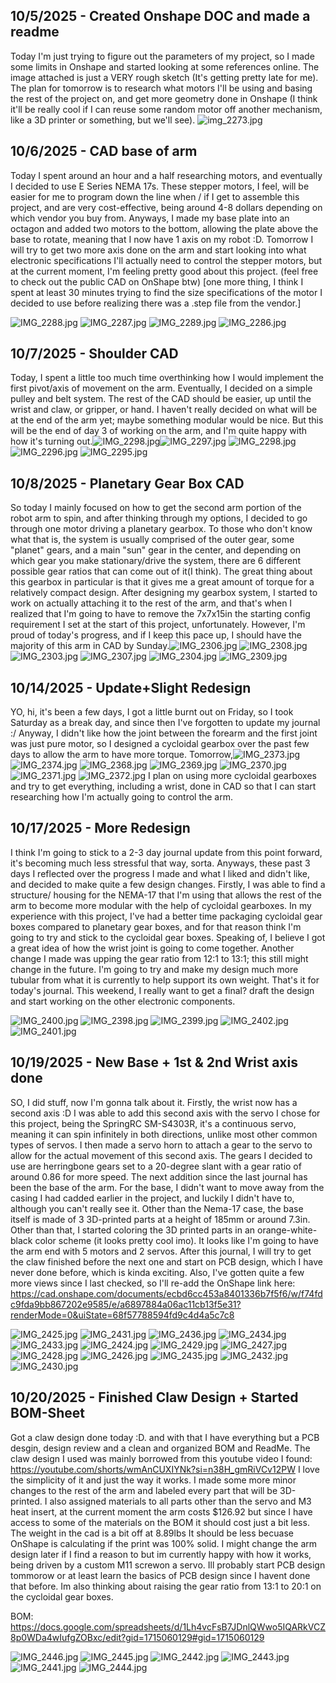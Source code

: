 <!--
  ===================    !!READ THIS NOTICE!!   ====================
  DO NOT edit this file manually. Your changes WILL BE OVERWRITTEN!
  This journal is auto generated and updated by Hack Club Blueprint.
  To edit this file, please edit your journal entries on Blueprint.
  ==================================================================
-->

## 10/5/2025 - Created Onshape DOC and made a readme  

Today I'm just trying to figure out the parameters of my project, so I made some limits in Onshape and started looking at some references online. The image attached is just a VERY rough sketch (It's getting pretty late for me). The plan for tomorrow is to research what motors I'll be using and basing the rest of the project on, and get more geometry done in Onshape (I think it'll be really cool if I can reuse some random motor off another mechanism, like a 3D printer or something, but we'll see).
![img_2273.jpg](https://blueprint.hackclub.com/user-attachments/blobs/redirect/eyJfcmFpbHMiOnsiZGF0YSI6NjcyLCJwdXIiOiJibG9iX2lkIn19--c75bb35ea2407931a879617ea3f7113e83a65106/img_2273.jpg)

  

## 10/6/2025 - CAD base of arm  

Today I spent around an hour and a half researching motors, and eventually I decided to use E Series NEMA 17s. These stepper motors, I feel, will be easier for me to program down the line when / if I get to assemble this project, and are very cost-effective, being around 4-8 dollars depending on which vendor you buy from. Anyways, I made my base plate into an octagon and added two motors to the bottom, allowing the plate above the base to rotate, meaning that I now have 1 axis on my robot :D. Tomorrow I will try to get two more axis done on the arm and start looking into what electronic specifications I'll actually need to control the stepper motors, but at the current moment, I'm feeling pretty good about this project. (feel free to check out the public CAD on OnShape btw) [one more thing, I think I spent at least 30 minutes trying to find the size specifications of the motor I decided to use before realizing there was a .step file from the vendor.]

![IMG_2288.jpg](https://blueprint.hackclub.com/user-attachments/blobs/redirect/eyJfcmFpbHMiOnsiZGF0YSI6ODM4LCJwdXIiOiJibG9iX2lkIn19--77b7f3bcfb9ac5e385844a42bc9a52edaf0c34e9/IMG_2288.jpg)
![IMG_2287.jpg](https://blueprint.hackclub.com/user-attachments/blobs/redirect/eyJfcmFpbHMiOnsiZGF0YSI6ODM3LCJwdXIiOiJibG9iX2lkIn19--339d4d2e7aa067979c351636ffe21135a9c86711/IMG_2287.jpg)
![IMG_2289.jpg](https://blueprint.hackclub.com/user-attachments/blobs/redirect/eyJfcmFpbHMiOnsiZGF0YSI6ODM2LCJwdXIiOiJibG9iX2lkIn19--ab7d5e5a5ecf8f17b17dcfb9d0ad62cf1e1e5307/IMG_2289.jpg)
![IMG_2286.jpg](https://blueprint.hackclub.com/user-attachments/blobs/redirect/eyJfcmFpbHMiOnsiZGF0YSI6ODM1LCJwdXIiOiJibG9iX2lkIn19--e94cbcf5229348624384dad8d1a457dac0b0e732/IMG_2286.jpg)
  

## 10/7/2025 - Shoulder CAD  

Today, I spent a little too much time overthinking how I would implement the first pivot/axis of movement on the arm. Eventually, I decided on a simple pulley and belt system. The rest of the CAD should be easier, up until the wrist and claw, or gripper, or hand. I haven't really decided on what will be at the end of the arm yet; maybe something modular would be nice. But this will be the end of day 3 of working on the arm, and I'm quite happy with how it's turning out.![IMG_2298.jpg](https://blueprint.hackclub.com/user-attachments/blobs/proxy/eyJfcmFpbHMiOnsiZGF0YSI6OTk1LCJwdXIiOiJibG9iX2lkIn19--b6fec1213176a9424f752b1f79300650f6600584/IMG_2298.jpg)![IMG_2297.jpg](/user-attachments/blobs/proxy/eyJfcmFpbHMiOnsiZGF0YSI6OTk5LCJwdXIiOiJibG9iX2lkIn19--9ac1b73e3b63b0f1ba0e619e1a1cbac22bbf68eb/IMG_2297.jpg)
![IMG_2298.jpg](https://blueprint.hackclub.com/user-attachments/blobs/proxy/eyJfcmFpbHMiOnsiZGF0YSI6OTk4LCJwdXIiOiJibG9iX2lkIn19--8e441aa6665b9e3084b3b742f56a709f8c11882a/IMG_2298.jpg)
![IMG_2296.jpg](https://blueprint.hackclub.com/user-attachments/blobs/proxy/eyJfcmFpbHMiOnsiZGF0YSI6OTk3LCJwdXIiOiJibG9iX2lkIn19--4a794f4cf4b4c094fe07fb77bd3b12dab9ee627c/IMG_2296.jpg)
![IMG_2295.jpg](https://blueprint.hackclub.com/user-attachments/blobs/proxy/eyJfcmFpbHMiOnsiZGF0YSI6OTk2LCJwdXIiOiJibG9iX2lkIn19--0e9594bb2978da0b3aa0defb8cddf65b070925e6/IMG_2295.jpg)
  

## 10/8/2025 - Planetary Gear Box CAD  

So today I mainly focused on how to get the second arm portion of the robot arm to spin, and after thinking through my options, I decided to go through one motor driving a planetary gearbox. To those who don't know what that is, the system is usually comprised of the outer gear, some "planet" gears, and a main "sun" gear in the center, and depending on which gear you make stationary/drive the system, there are 6 different possible gear ratios that can come out of it(I think). The great thing about this gearbox in particular is that it gives me a great amount of torque for a relatively compact design. After designing my gearbox system, I started to work on actually attaching it to the rest of the arm, and that's when I realized that I'm going to have to remove the 7x7x15in the starting config requirement I set at the start of this project, unfortunately. However, I'm proud of today's progress, and if I keep this pace up, I should have the majority of this arm in CAD by Sunday.![IMG_2306.jpg](https://blueprint.hackclub.com/user-attachments/blobs/proxy/eyJfcmFpbHMiOnsiZGF0YSI6MTE1MSwicHVyIjoiYmxvYl9pZCJ9fQ==--8460bdf0973c88c2fd42033cfadd977fb5fd5b3a/IMG_2306.jpg)
![IMG_2308.jpg](https://blueprint.hackclub.com/user-attachments/blobs/proxy/eyJfcmFpbHMiOnsiZGF0YSI6MTE1NSwicHVyIjoiYmxvYl9pZCJ9fQ==--64886b0dce5fea8a3cdd3e82689ea6f8a35bd52e/IMG_2308.jpg)
![IMG_2303.jpg](https://blueprint.hackclub.com/user-attachments/blobs/proxy/eyJfcmFpbHMiOnsiZGF0YSI6MTE1MywicHVyIjoiYmxvYl9pZCJ9fQ==--c329c987b4b52557ca94013c1a28e9d41e90e32d/IMG_2303.jpg)
![IMG_2307.jpg](https://blueprint.hackclub.com/user-attachments/blobs/proxy/eyJfcmFpbHMiOnsiZGF0YSI6MTE1NiwicHVyIjoiYmxvYl9pZCJ9fQ==--6470d95ee8ec4269f1396e3d99bd9074d9253a92/IMG_2307.jpg)
![IMG_2304.jpg](https://blueprint.hackclub.com/user-attachments/blobs/proxy/eyJfcmFpbHMiOnsiZGF0YSI6MTE1MiwicHVyIjoiYmxvYl9pZCJ9fQ==--bd750738276d990e846782850a6cc8d3fec39158/IMG_2304.jpg)
![IMG_2309.jpg](https://blueprint.hackclub.com/user-attachments/blobs/proxy/eyJfcmFpbHMiOnsiZGF0YSI6MTE1NCwicHVyIjoiYmxvYl9pZCJ9fQ==--137235c37eaf72ca7800d08d432288fc887e12fe/IMG_2309.jpg)
  

## 10/14/2025 - Update+Slight Redesign  

YO, hi, it's been a few days, I got a little burnt out on Friday, so I took Saturday as a break day, and since then I've forgotten to update my journal :/ Anyway, I didn't like how the joint between the forearm and the first joint was just pure motor, so I designed a cycloidal gearbox over the past few days to allow the arm to have more torque. Tomorrow,![IMG_2373.jpg](https://blueprint.hackclub.com/user-attachments/blobs/proxy/eyJfcmFpbHMiOnsiZGF0YSI6MjI4NiwicHVyIjoiYmxvYl9pZCJ9fQ==--8686d2871169cf1c098f17844f02b286d422ed9b/IMG_2373.jpg)
![IMG_2374.jpg](https://blueprint.hackclub.com/user-attachments/blobs/proxy/eyJfcmFpbHMiOnsiZGF0YSI6MjI4NywicHVyIjoiYmxvYl9pZCJ9fQ==--bf5b53df1e988db76dbbd6c5c3782f6a009d25c5/IMG_2374.jpg)
![IMG_2368.jpg](https://blueprint.hackclub.com/user-attachments/blobs/proxy/eyJfcmFpbHMiOnsiZGF0YSI6MjI4NSwicHVyIjoiYmxvYl9pZCJ9fQ==--57f4b96788811ac198071004eb69655876b3bab1/IMG_2368.jpg)
![IMG_2369.jpg](https://blueprint.hackclub.com/user-attachments/blobs/proxy/eyJfcmFpbHMiOnsiZGF0YSI6MjI4OCwicHVyIjoiYmxvYl9pZCJ9fQ==--7f94be44f925de64e1c2c1a9892c7ed9418ab88b/IMG_2369.jpg)
![IMG_2370.jpg](https://blueprint.hackclub.com/user-attachments/blobs/proxy/eyJfcmFpbHMiOnsiZGF0YSI6MjI4OSwicHVyIjoiYmxvYl9pZCJ9fQ==--f0d79df87847b4bb11aff527518f707cdd16614e/IMG_2370.jpg)
![IMG_2371.jpg](https://blueprint.hackclub.com/user-attachments/blobs/proxy/eyJfcmFpbHMiOnsiZGF0YSI6MjI4MywicHVyIjoiYmxvYl9pZCJ9fQ==--faf4bb68ff5411034c06b84b48e72f343adb01b2/IMG_2371.jpg)
![IMG_2372.jpg](https://blueprint.hackclub.com/user-attachments/blobs/proxy/eyJfcmFpbHMiOnsiZGF0YSI6MjI4NCwicHVyIjoiYmxvYl9pZCJ9fQ==--effc06f730dcf168f4b26bcd1a1e546e680a3ef8/IMG_2372.jpg)
 I plan on using more cycloidal gearboxes and try to get everything, including a wrist, done in CAD so that I can start researching how I'm actually going to control the arm.   

## 10/17/2025 - More Redesign  

I think I'm going to stick to a 2-3 day journal update from this point forward, it's becoming much less stressful that way, sorta. Anyways, these past 3 days I reflected over the progress I made and what I liked and didn't like, and decided to make quite a few design changes. Firstly, I was able to find a structure/ housing for the NEMA-17 that I'm using that allows the rest of the arm to become more modular with the help of cycloidal gearboxes. In my experience with this project, I've had a better time packaging cycloidal gear boxes compared to planetary gear boxes, and for that reason think I'm going to try and stick to the cycloidal gear boxes. Speaking of, I believe I got a great idea of how the wrist joint is going to come together. Another change I made was upping the gear ratio from 12:1 to 13:1; this still might change in the future. I'm going to try and make my design much more tubular from what it is currently to help support its own weight. That's it for today's journal. This weekend, I really want to get a final? draft the design and start working on the other electronic components. 

![IMG_2400.jpg](https://blueprint.hackclub.com/user-attachments/blobs/proxy/eyJfcmFpbHMiOnsiZGF0YSI6Mjg1MCwicHVyIjoiYmxvYl9pZCJ9fQ==--5c3a718899ae2ab1f3647793e5e9171709f82a7b/IMG_2400.jpg)
![IMG_2398.jpg](https://blueprint.hackclub.com/user-attachments/blobs/proxy/eyJfcmFpbHMiOnsiZGF0YSI6Mjg0OCwicHVyIjoiYmxvYl9pZCJ9fQ==--f155aeb25b8b358ef758b1021894e9cb688f844d/IMG_2398.jpg)
![IMG_2399.jpg](https://blueprint.hackclub.com/user-attachments/blobs/proxy/eyJfcmFpbHMiOnsiZGF0YSI6Mjg0OSwicHVyIjoiYmxvYl9pZCJ9fQ==--af147551699aff36147793444b89b124a5dfff3e/IMG_2399.jpg)
![IMG_2402.jpg](https://blueprint.hackclub.com/user-attachments/blobs/proxy/eyJfcmFpbHMiOnsiZGF0YSI6Mjg0NiwicHVyIjoiYmxvYl9pZCJ9fQ==--ca4a80968d1a6651d187631739639a4e4def646a/IMG_2402.jpg)
![IMG_2401.jpg](https://blueprint.hackclub.com/user-attachments/blobs/proxy/eyJfcmFpbHMiOnsiZGF0YSI6Mjg0NywicHVyIjoiYmxvYl9pZCJ9fQ==--c4d3e2ae80b4be6bf4e7a90d4cffaaef130c6b8b/IMG_2401.jpg)
  

## 10/19/2025 - New Base + 1st & 2nd Wrist axis done  

SO, I did stuff, now I'm gonna talk about it. Firstly, the wrist now has a second axis :D I was able to add this second axis with the servo I chose for this project, being the SpringRC SM-S4303R, it's a continuous servo, meaning it can spin infinitely in both directions, unlike most other common types of servos. I then made a servo horn to attach a gear to the servo to allow for the actual movement of this second axis. The gears I decided to use are herringbone gears set to a 20-degree slant with a gear ratio of around 0.86 for more speed. The next addition since the last journal has been the base of the arm. For the base, I didn't want to move away from the casing I had cadded earlier in the project, and luckily I didn't have to, although you can't really see it. Other than the Nema-17 case, the base itself is made of 3 3D-printed parts at a height of 185mm or around 7.3in. Other than that, I started coloring the 3D printed parts in an orange-white-black color scheme (it looks pretty cool imo). It looks like I'm going to have the arm end with 5 motors and 2 servos. After this journal, I will try to get the claw finished before the next one and start on PCB design, which I have never done before, which is kinda exciting. Also, I've gotten quite a few more views since I last checked, so I'll re-add the OnShape link here: https://cad.onshape.com/documents/ecbd6cc453a8401336b7f5f6/w/f74fdc9fda9bb867202e9585/e/a6897884a06ac11cb13f5e31?renderMode=0&uiState=68f57788594fd9c4d4a5c7c8

![IMG_2425.jpg](https://blueprint.hackclub.com/user-attachments/blobs/proxy/eyJfcmFpbHMiOnsiZGF0YSI6MzU4NCwicHVyIjoiYmxvYl9pZCJ9fQ==--a190e84ecafa902e42dc17903e483d262e8f2205/IMG_2425.jpg)
![IMG_2431.jpg](https://blueprint.hackclub.com/user-attachments/blobs/proxy/eyJfcmFpbHMiOnsiZGF0YSI6MzU4MSwicHVyIjoiYmxvYl9pZCJ9fQ==--b7e7c41b9ade7eabf49cc3b80d7c56e2c1d2b4ad/IMG_2431.jpg)
![IMG_2436.jpg](https://blueprint.hackclub.com/user-attachments/blobs/proxy/eyJfcmFpbHMiOnsiZGF0YSI6MzU4MiwicHVyIjoiYmxvYl9pZCJ9fQ==--4eee3289e16a998c740ed5a5dbdf85e5407c630c/IMG_2436.jpg)
![IMG_2434.jpg](https://blueprint.hackclub.com/user-attachments/blobs/proxy/eyJfcmFpbHMiOnsiZGF0YSI6MzU4MywicHVyIjoiYmxvYl9pZCJ9fQ==--66766a3a53460804f0c71d3663c242c7a4e84ded/IMG_2434.jpg)
![IMG_2433.jpg](https://blueprint.hackclub.com/user-attachments/blobs/proxy/eyJfcmFpbHMiOnsiZGF0YSI6MzU3OCwicHVyIjoiYmxvYl9pZCJ9fQ==--7bae85557f374a83f7f91522b9d231e650726dd3/IMG_2433.jpg)
![IMG_2424.jpg](https://blueprint.hackclub.com/user-attachments/blobs/proxy/eyJfcmFpbHMiOnsiZGF0YSI6MzU3NywicHVyIjoiYmxvYl9pZCJ9fQ==--001728ea283d009e40828652b0c9cad7a674618f/IMG_2424.jpg)
![IMG_2429.jpg](https://blueprint.hackclub.com/user-attachments/blobs/proxy/eyJfcmFpbHMiOnsiZGF0YSI6MzU3OSwicHVyIjoiYmxvYl9pZCJ9fQ==--a6fdb7e1edb360a247f181c173e2fd3365d24ff9/IMG_2429.jpg)
![IMG_2427.jpg](https://blueprint.hackclub.com/user-attachments/blobs/proxy/eyJfcmFpbHMiOnsiZGF0YSI6MzU3NSwicHVyIjoiYmxvYl9pZCJ9fQ==--7c448c69a22f9dcd48502c11f0bbf0867b51f5dc/IMG_2427.jpg)
![IMG_2428.jpg](https://blueprint.hackclub.com/user-attachments/blobs/proxy/eyJfcmFpbHMiOnsiZGF0YSI6MzU3MywicHVyIjoiYmxvYl9pZCJ9fQ==--edbaea4a7829feeabcee9ae45d642cdcdae0928c/IMG_2428.jpg)
![IMG_2426.jpg](https://blueprint.hackclub.com/user-attachments/blobs/proxy/eyJfcmFpbHMiOnsiZGF0YSI6MzU3NCwicHVyIjoiYmxvYl9pZCJ9fQ==--443900319213ef9bd947a3ed4172244ef7e4e44a/IMG_2426.jpg)
![IMG_2435.jpg](https://blueprint.hackclub.com/user-attachments/blobs/proxy/eyJfcmFpbHMiOnsiZGF0YSI6MzU4MCwicHVyIjoiYmxvYl9pZCJ9fQ==--3bfde9fd846ca36ce0f8fe0f69a602195839b543/IMG_2435.jpg)
![IMG_2432.jpg](https://blueprint.hackclub.com/user-attachments/blobs/proxy/eyJfcmFpbHMiOnsiZGF0YSI6MzU3NiwicHVyIjoiYmxvYl9pZCJ9fQ==--eb3c755432cbfc78fd34f7b80dc40fec4c1056bd/IMG_2432.jpg)
![IMG_2430.jpg](https://blueprint.hackclub.com/user-attachments/blobs/proxy/eyJfcmFpbHMiOnsiZGF0YSI6MzU3MiwicHVyIjoiYmxvYl9pZCJ9fQ==--e8998b2a923700ebd62e84e30d36a1418942e5e7/IMG_2430.jpg)
  

## 10/20/2025 - Finished Claw Design + Started BOM-Sheet  

Got a claw design done today :D. and with that I have everything but a PCB desgin, design review and a clean and organized BOM and ReadMe. The claw design I used was mainly borrowed from this youtube video I found: https://youtube.com/shorts/wmAnCUXIYNk?si=n38H_gmRiVCv12PW I love the simplicity of it and just the way it works. I made some more minor changes to the rest of the arm and labeled every part that will be 3D-printed. I also assigned materials to all parts other than the servo and M3 heat insert, at the current moment the arm costs $126.92 but since I have access to some of the materials on the BOM it should cost just a bit less. The weight in the cad is a bit off at 8.89lbs It should be less becuase OnShape is calculating if the print was 100% solid. I might change the arm design later if I find a reason to but im currently happy with how it works, being driven by a custom M11 screwon a servo. Ill probably start PCB design tommorow or at least learn the basics of PCB design since I havent done that before. Im also thinking about raising the gear ratio from 13:1 to 20:1 on the cycloidal gear boxes.

BOM: https://docs.google.com/spreadsheets/d/1Lh4vcFsB7JDnlQWwo5IQARkVCZ8p0WDa4wIufgZOBxc/edit?gid=1715060129#gid=1715060129


![IMG_2446.jpg](https://blueprint.hackclub.com/user-attachments/blobs/proxy/eyJfcmFpbHMiOnsiZGF0YSI6Mzk0NywicHVyIjoiYmxvYl9pZCJ9fQ==--f2c359805f2b72bfd849c5836e23182e65e0afe2/IMG_2446.jpg)
![IMG_2445.jpg](https://blueprint.hackclub.com/user-attachments/blobs/proxy/eyJfcmFpbHMiOnsiZGF0YSI6Mzk0NSwicHVyIjoiYmxvYl9pZCJ9fQ==--355b6a22cb1218add0e3d925fdf90622113c88be/IMG_2445.jpg)
![IMG_2442.jpg](https://blueprint.hackclub.com/user-attachments/blobs/proxy/eyJfcmFpbHMiOnsiZGF0YSI6Mzk0MywicHVyIjoiYmxvYl9pZCJ9fQ==--2445dc7d7af8305942f7446160baf91b4b40ba4b/IMG_2442.jpg)
![IMG_2443.jpg](https://blueprint.hackclub.com/user-attachments/blobs/proxy/eyJfcmFpbHMiOnsiZGF0YSI6Mzk0NiwicHVyIjoiYmxvYl9pZCJ9fQ==--a52dc52dea1698414e57bdefa6963be2c3fa8cfc/IMG_2443.jpg)
![IMG_2441.jpg](https://blueprint.hackclub.com/user-attachments/blobs/proxy/eyJfcmFpbHMiOnsiZGF0YSI6Mzk0MiwicHVyIjoiYmxvYl9pZCJ9fQ==--b3d19dbdedb9e67b150e62bffd0626de4c31bd9c/IMG_2441.jpg)
![IMG_2444.jpg](https://blueprint.hackclub.com/user-attachments/blobs/proxy/eyJfcmFpbHMiOnsiZGF0YSI6Mzk0NCwicHVyIjoiYmxvYl9pZCJ9fQ==--7370c5c8f943dbda905e5f6a23469cfe6f13e9df/IMG_2444.jpg)

  

